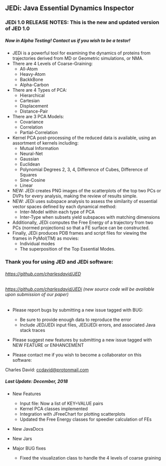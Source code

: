 ## JEDi: Java Essential Dynamics Inspector
### JEDi 1.0 RELEASE NOTES: This is the new and updated version of JED 1.0
##### Now in Alpha Testing! Contact us if you wish to be a testor!

* JEDi is a powerful tool for examining the dynamics of proteins from trajectories derived from MD or Geometric simulations, or NMA.
* There are 4 Levels of Coarse-Graining:
	* All-Atom
	* Heavy-Atom
	* BackkBone
	* Alpha-Carbon
* There are 4 Types of PCA:
	* Hierarchical
	* Cartesian
	* Displacement
	* Distance-Pair
* There are 3 PCA Models:
	* Covariance
	* Correlation
	* Partial-Correlation
* Kernel PCA post-processing of the reduced data is available, using an assortment of kernels including:
     * Mutual Information
     * Neural-Net
     * Gaussian
     * Euclidean
     * Polynomial Degrees 2, 3, 4, Difference of Cubes, Difference of Squares
     * Sine-Cosine
     * Linear
* NEW: JEDi creates PNG images of the scatterplots of the top two PCs or DVPs for every analysis, making the review of results simple.
* NEW: JEDi uses subspace analysis to assess the similarity of essential vector spaces defined by each dynamical method:
     * Inter-Model within each type of PCA
     * Inter-Type when subsets yield subspaces with matching dimensions
* Additionally, JEDi computes the Free Energy of a trajectory from two PCs (normed projections) so that a FE surface can be constructed.
* Finally, JEDi produces PDB frames and script files for viewing the frames in PyMol(TM) as movies:
     * Individual modes
     * The superposition of the Top Essential Modes.


### Thank you for using JED and JEDi software:

###### https://github.com/charlesdavid/JED
###### https://github.com/charlesdavid/JEDi (new source code will be available upon submission of our paper)

* Please report bugs by submitting a new issue tagged with BUG:  
     * Be sure to provide enough data to reproduce the error  
     * Include JED/JEDi input files, JED/JEDi errors, and associated Java stack traces  

* Please suggest new features by submitting a new issue tagged with NEW FEATURE or ENHANCEMENT

* Please contact me if you wish to become a collaborator on this software:  

Charles David: ccdavid@protonmail.com  

##### Last Update: December, 2018
* New Features
     * Input file: Now a list of KEY=VALUE pairs
     * Kernel PCA classes implemented
     * Integration with JFreeChart for plotting scatterplots
     * Updated the Free Energy classes for speedier calculation of FEs
     
* New JavaDocs
* New Jars
* Major BUG fixes
     * Fixed the visualization class to handle the 4 levels of coarse graining
